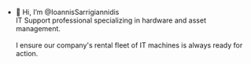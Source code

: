 - 👋 Hi, I’m @IoannisSarrigiannidis 
<br>IT Support professional specializing in hardware and asset management.</br>
<br>I ensure our company's rental fleet of IT machines is always ready for action.</br>
